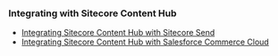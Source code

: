 ### Integrating with Sitecore Content Hub

- [Integrating Sitecore Content Hub with Sitecore Send](/learn/integrations/send-ch)
- [Integrating Sitecore Content Hub with Salesforce Commerce Cloud](https://doc.sitecore.com/ch/en/developers/latest/cloud-dev/salesforce-commerce-connector.html)
